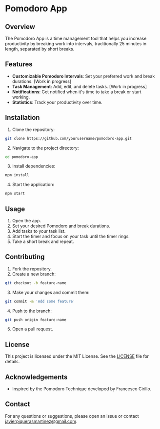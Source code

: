 # Pomodoro App

## Overview

The Pomodoro App is a time management tool that helps you increase productivity by breaking work into intervals, traditionally 25 minutes in length, separated by short breaks.

## Features

- **Customizable Pomodoro Intervals**: Set your preferred work and break durations. [Work in progress]
- **Task Management**: Add, edit, and delete tasks. [Work in progress]
- **Notifications**: Get notified when it's time to take a break or start working.
- **Statistics**: Track your productivity over time.

## Installation

1. Clone the repository:

```bash
git clone https://github.com/yourusername/pomodoro-app.git
```

2. Navigate to the project directory:

```bash
cd pomodoro-app
```

3. Install dependencies:

```bash
npm install
```

4. Start the application:

```bash
npm start
```

## Usage

1. Open the app.
2. Set your desired Pomodoro and break durations.
3. Add tasks to your task list.
4. Start the timer and focus on your task until the timer rings.
5. Take a short break and repeat.

## Contributing

1. Fork the repository.
2. Create a new branch:

```bash
git checkout -b feature-name
```

3. Make your changes and commit them:

```bash
git commit -m 'Add some feature'
```

4. Push to the branch:

```bash
git push origin feature-name
```

5. Open a pull request.

## License

This project is licensed under the MIT License. See the [LICENSE](LICENSE) file for details.

## Acknowledgements

- Inspired by the Pomodoro Technique developed by Francesco Cirillo.

## Contact

For any questions or suggestions, please open an issue or contact [javierpiquerasmartinez@gmail.com](mailto:javierpiquerasmartinez@gmail.com).
